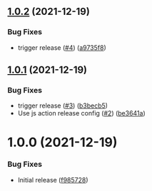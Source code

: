 ## [1.0.2](https://github.com/swarm-io/action-branch-protection-bot/compare/v1.0.1...v1.0.2) (2021-12-19)


### Bug Fixes

* trigger release ([#4](https://github.com/swarm-io/action-branch-protection-bot/issues/4)) ([a9735f8](https://github.com/swarm-io/action-branch-protection-bot/commit/a9735f8e6f2f80cd8e7a0e7192cf07c5f3b0d67b))

## [1.0.1](https://github.com/swarm-io/action-branch-protection-bot/compare/v1.0.0...v1.0.1) (2021-12-19)


### Bug Fixes

* trigger release ([#3](https://github.com/swarm-io/action-branch-protection-bot/issues/3)) ([b3becb5](https://github.com/swarm-io/action-branch-protection-bot/commit/b3becb5a87317aed6b7afc320dcacda88c9d970e))
* Use js action release config ([#2](https://github.com/swarm-io/action-branch-protection-bot/issues/2)) ([be3641a](https://github.com/swarm-io/action-branch-protection-bot/commit/be3641a67d4c16929a1575db79e42e0f4adc60cf))

# 1.0.0 (2021-12-19)


### Bug Fixes

* Initial release ([f985728](https://github.com/swarm-io/action-branch-protection-bot/commit/f985728813255bead5373744ebdf74fc4e90e9df))
